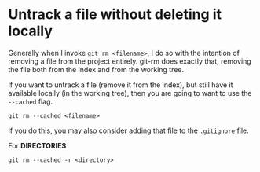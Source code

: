 # Untrack a file without deleting it locally

Generally when I invoke `git rm <filename>`, I do so with the intention of removing a file from the project entirely. git-rm does exactly that, removing the file both from the index and from the working tree.

If you want to untrack a file (remove it from the index), but still have it available locally (in the working tree), then you are going to want to use the `--cached` flag.
```git
git rm --cached <filename>
```

If you do this, you may also consider adding that file to the `.gitignore` file.

For **DIRECTORIES**
```git
git rm --cached -r <directory>
```
